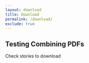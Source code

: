 ```yaml
---
layout: download
title: Download
permalink: /download/
exclude: true
---
```

## Testing Combining PDFs

Check stories to download